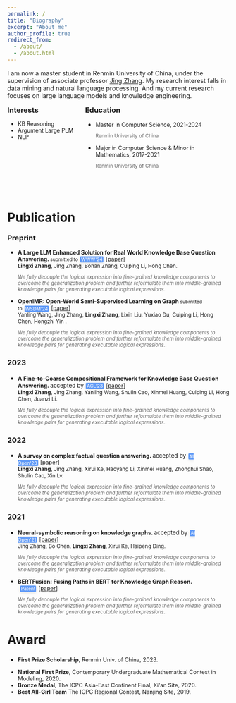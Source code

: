 ```yaml
---
permalink: /
title: "Biography"
excerpt: "About me"
author_profile: true
redirect_from: 
  - /about/
  - /about.html
---
```

I am now a master student in Renmin University of China, under the supervision of associate professor [Jing Zhang](https://xiaojingzi.github.io/). My research interest falls in data mining and natural language processing. And my current research focuses on large language models and knowledge engineering.

<div style="height:130px">
	<div style="width:35%;float:left;">
		<h3 style="margin:0rem;">Interests</h3>
		<ul>
			<li style="font-size:0.9em;">KB Reasoning</li>
			<li style="font-size:0.9em;">Argument Large PLM</li>
			<li style="font-size:0.9em;">NLP</li>
		</ul>
	</div><div style="width:65%;float:right;">
		<h3 style="margin:0rem;">Education</h3>
		<ul>
			<li>
				<i class="fa-li fas fa-graduation-cap"></i>
				<div>
					<p style="font-size:0.9em;margin:0rem;">Master in Computer Science, 2021-2024</p>
					<p style="font-size:0.8em;color:rgba(0,0,0,.6)">Renmin University of China</p>
				</div>
			</li>
			<li>
				<i class="fa-li fas fa-graduation-cap"></i>
				<div>
					<p style="font-size:0.9em;margin:0rem;">Major in Computer Science &amp; Minor in Mathematics, 2017-2021</p>
					<p style="font-size:0.8em;color:rgba(0,0,0,.6)">Renmin University of China</p>
				</div>
			</li>
		</ul>
	</div>
</div>
<style>
.conference{
    color: #fff;
    background-color:rgba(48, 125, 246, 0.75);
    border-radius: 0.12rem;
    box-shadow: 0 2px 5px 0 rgba(0,0,0,0.06), 0 2px 10px 0 rgba(0,0,0,0.06);
    padding: 0.05em 0.2em;
    margin-right: 5px;
    margin-left: 5px;
    font-size:0.85em;
}
</style>

<br/><br/>Publication
======
<div>
<h3 style="margin:0rem;">Preprint</h3>
<ul>
    <li>
        <p style="font-size:0.9em;margin:0rem;"><strong>A Large LLM Enhanced Solution for Real World Knowledge Base Question Answering. </strong><span style="font-size:0.85em">submitted to</span><span class="conference">WWW'24</span>[<a href="https://arxiv.org/pdf/2305.08845" target="_blank">paper</a>]</p>
        <p style="font-size:0.85em;margin:0rem;"><strong>Lingxi Zhang</strong>, Jing Zhang, Bohan Zhang,  Cuiping Li, Hong Chen.</p>
        <p style="font-size:0.8em;color:rgba(0,0,0,.6)">
          <i>We fully decouple the logical expression into fine-grained knowledge components to overcome the generalization problem and further reformulate them into middle-grained knowledge pairs for generating executable logical expressions.</i>.
          <br>
      	</p>
    </li>
    <li>
        <p style="font-size:0.9em;margin:0rem;"><strong>OpenIMR: Open-World Semi-Supervised Learning on
Graph </strong><span style="font-size:0.85em">submitted to</span><span class="conference">WSDM'24</span>[<a href="https://arxiv.org/pdf/2305.08845" target="_blank">paper</a>]</p>
        <p style="font-size:0.85em;margin:0rem;">Yanling Wang, Jing Zhang, <strong>Lingxi Zhang</strong>,  Lixin Liu, Yuxiao Du, Cuiping Li, Hong Chen, Hongzhi Yin .</p>
        <p style="font-size:0.8em;color:rgba(0,0,0,.6)">
          <i>We fully decouple the logical expression into fine-grained knowledge components to overcome the generalization problem and further reformulate them into middle-grained knowledge pairs for generating executable logical expressions.</i>.
          <br>
      	</p>
    </li>
</ul>
<h3>2023</h3>
<ul>
    <li>
        <p style="font-size:0.9em;margin:0rem;"><strong>A Fine-to-Coarse Compositional Framework for Knowledge Base Question Answering. </strong><span style="font-size:13px">accepted by</span><span class="conference">ACL'23</span>[<a href="https://arxiv.org/pdf/2305.08845" target="_blank">paper</a>]</p>
        <p style="font-size:0.85em;margin:0rem;"><strong>Lingxi Zhang</strong>, Jing Zhang, Yanling Wang, Shulin Cao, Xinmei Huang, Cuiping Li, Hong Chen, Juanzi Li.</p>
        <p style="font-size:0.8em;color:rgba(0,0,0,.6)">
          <i>We fully decouple the logical expression into fine-grained knowledge components to overcome the generalization problem and further reformulate them into middle-grained knowledge pairs for generating executable logical expressions.</i>.
          <br>
      	</p>
    </li>
</ul>
<h3>2022</h3>
<ul>
    <li>
        <p style="font-size:0.9em;margin:0rem;"><strong>A survey on complex factual question answering. </strong><span style="font-size:13px">accepted by</span><span class="conference">AI Open'23</span>[<a href="https://arxiv.org/pdf/2305.08845" target="_blank">paper</a>]</p>
        <p style="font-size:0.85em;margin:0rem;"><strong>Lingxi Zhang</strong>, Jing Zhang, Xirui Ke, Haoyang Li, Xinmei Huang, Zhonghui Shao, Shulin Cao, Xin Lv.</p>
        <p style="font-size:0.8em;color:rgba(0,0,0,.6)">
          <i>We fully decouple the logical expression into fine-grained knowledge components to overcome the generalization problem and further reformulate them into middle-grained knowledge pairs for generating executable logical expressions.</i>.
          <br>
      	</p>
    </li>
</ul>
<h3>2021</h3>
<ul>
    <li>
        <p style="font-size:0.9em;margin:0rem;"><strong>Neural-symbolic reasoning on knowledge graphs. </strong><span style="font-size:13px">accepted by</span><span class="conference">AI Open'21</span>[<a href="https://arxiv.org/pdf/2305.08845" target="_blank">paper</a>]</p>
        <p style="font-size:0.85em;margin:0rem;">Jing Zhang, Bo Chen, <strong>Lingxi Zhang</strong>, Xirui Ke, Haipeng Ding.</p>
        <p style="font-size:0.8em;color:rgba(0,0,0,.6)">
          <i>We fully decouple the logical expression into fine-grained knowledge components to overcome the generalization problem and further reformulate them into middle-grained knowledge pairs for generating executable logical expressions.</i>.
          <br>
      	</p>
    </li>
    <li>
        <p style="font-size:0.9em;margin:0rem;"><strong>BERTFusion: Fusing Paths in BERT for Knowledge Graph Reason. </strong><span class="conference">Patent</span>[<a href="https://arxiv.org/pdf/2305.08845" target="_blank">paper</a>]</p>
        <p style="font-size:0.8em;color:rgba(0,0,0,.6)">
          <i>We fully decouple the logical expression into fine-grained knowledge components to overcome the generalization problem and further reformulate them into middle-grained knowledge pairs for generating executable logical expressions.</i>.
          <br>
      	</p>
    </li>
</ul>
</div>

Award
======
<div>
	<ul>
		<li><p style="font-size:0.9em;"><strong>First Prize Scholarship</strong>, Renmin Univ. of China, 2023.</p></li>
		<li style="font-size:0.9em;"><strong>National First Prize</strong>, Contemporary Undergraduate Mathematical Contest in Modeling, 2020.</li>
		<li style="font-size:0.9em;"><strong>Bronze Medal</strong>, The ICPC Asia-East Continent Final, Xi'an Site, 2020.</li>
		<li style="font-size:0.9em;"><strong>Best All-Girl Team</strong> The ICPC Regional Contest, Nanjing Site, 2019.</li>
	</ul>
</div>
